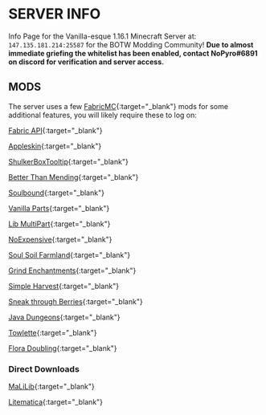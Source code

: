 # SERVER INFO

Info Page for the Vanilla-esque 1.16.1 Minecraft Server at: `147.135.181.214:25587` for the BOTW Modding Community! **Due to almost immediate griefing the whitelist has been enabled, contact NoPyro#6891 on discord for verification and server access.**

## MODS

The server uses a few [FabricMC](https://fabricmc.net/use/){:target="_blank"} mods for some additional features, you will likely require these to log on:

[Fabric API](https://www.curseforge.com/minecraft/mc-mods/fabric-api/files/2988824){:target="_blank"}

[Appleskin](https://www.curseforge.com/minecraft/mc-mods/appleskin/files/2987255){:target="_blank"}

[ShulkerBoxTooltip](https://www.curseforge.com/minecraft/mc-mods/shulkerboxtooltip/files/2988287){:target="_blank"}

[Better Than Mending](https://www.curseforge.com/minecraft/mc-mods/better-than-mending/files/2988444){:target="_blank"}

[Soulbound](https://www.curseforge.com/minecraft/mc-mods/soulbound-fabric/files/2989863){:target="_blank"}

[Vanilla Parts](https://www.curseforge.com/minecraft/mc-mods/vanilla-parts/files/2992411){:target="_blank"}

[Lib MultiPart](https://www.curseforge.com/minecraft/mc-mods/lib-multipart/files/2981669){:target="_blank"}

[NoExpensive](https://www.curseforge.com/minecraft/mc-mods/noexpensive/files/2990425){:target="_blank"}

[Soul Soil Farmland](https://www.curseforge.com/minecraft/mc-mods/soul-soil-farmland/files/2993635){:target="_blank"}

[Grind Enchantments](https://www.curseforge.com/minecraft/mc-mods/grind-enchantments/files/2990567){:target="_blank"}

[Simple Harvest](https://www.curseforge.com/minecraft/mc-mods/simpleharvest/files/2989916){:target="_blank"}

[Sneak through Berries](https://www.curseforge.com/minecraft/mc-mods/sneakthroughberries/files/2988186){:target="_blank"}

[Java Dungeons](https://www.curseforge.com/minecraft/mc-mods/javadungeons/files/2991441){:target="_blank"}

[Towlette](https://www.curseforge.com/minecraft/mc-mods/towelette/files/2985300){:target="_blank"}

[Flora Doubling](https://www.curseforge.com/minecraft/mc-mods/flora-doubling/files/2987766){:target="_blank"}

### Direct Downloads
[MaLiLib](https://masa.dy.fi/mcmods/malilib/malilib-fabric-1.16.0-0.10.0-dev.21+beta.2.jar){:target="_blank"}

[Litematica](https://masa.dy.fi/mcmods/litematica/litematica-fabric-1.16.0-0.0.0-dev.20200627.000333.jar){:target="_blank"}
